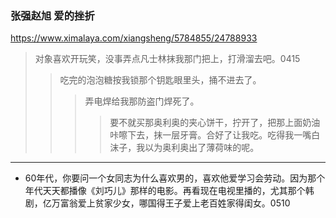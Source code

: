 ### 张强赵旭 爱的挫折
https://www.ximalaya.com/xiangsheng/5784855/24788933
>对象喜欢开玩笑，没事弄点凡士林抹我那门把上，打滑溜去吧。0415
>>吃完的泡泡糖按我锁那个钥匙眼里头，捅不进去了。
>>>弄电焊给我那防盗门焊死了。
>>>>要不就买那奥利奥的夹心饼干，拧开了，把那上面奶油咔嚓下去，抹一层牙膏。合好了让我吃。吃得我一嘴白沫子，我以为奥利奥出了薄荷味的呢。
---
- 60年代，你要问一个女同志为什么喜欢男的，喜欢他爱学习会劳动。因为那个年代天天都播像《刘巧儿》那样的电影。再看现在电视里播的，尤其那个韩剧，亿万富翁爱上贫家少女，哪国得王子爱上老百姓家得闺女。0510